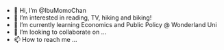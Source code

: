 - 👋 Hi, I’m @IbuMomoChan
- 👀 I’m interested in reading, TV, hiking and biking!
- 🌱 I’m currently learning Economics and Public Policy @ Wonderland Uni
- 💞️ I’m looking to collaborate on ...
- 📫 How to reach me ...

<!---
IbuMomoChan/IbuMomoChan is a ✨ special ✨ repository because its `README.md` (this file) appears on your GitHub profile.
You can click the Preview link to take a look at your changes.
--->
